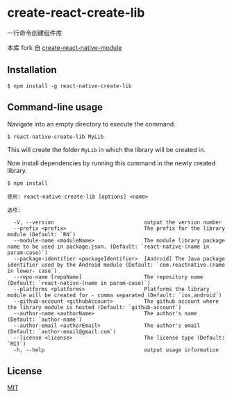 # create-react-create-lib

一行命令创建组件库

本库 fork 自 [create-react-native-module](https://github.com/brodybits/create-react-native-module)

## Installation

```
$ npm install -g react-native-create-lib
```

## Command-line usage

Navigate into an empty directory to execute the command.

```
$ react-native-create-lib MyLib
```

This will create the folder `MyLib` in which the library will be created in.

Now install dependencies by running this command in the newly created library.

```
$ npm install
```

```
使用: react-native-create-lib [options] <name>

选项:

  -V, --version                             output the version number
  --prefix <prefix>                         The prefix for the library module (Default: `RN`)
  --module-name <moduleName>                The module library package name to be used in package.json. (Default: `react-native-(name in param-case)`)
  --package-identifier <packageIdentifier>  [Android] The Java package identifier used by the Android module (Default: `com.reactnative.(name in lower- case`)
  --repo-name [repoName]                    The repository name (Default: `react-native-(name in param-case)`)
  --platforms <platforms>                   Platforms the library module will be created for - comma separated (Default: `ios,android`)
  --github-account <githubAccount>          The github account where the library module is hosted (Default: `github-account`)
  --author-name <authorName>                The author's name (Default: `author-name`)
  --author-email <authorEmail>              The author's email (Default: `author-email@gmail.com`)
  --license <license>                       The license type (Default: `MIT`)
  -h, --help                                output usage information
```

## License

[MIT](./LICENSE)
